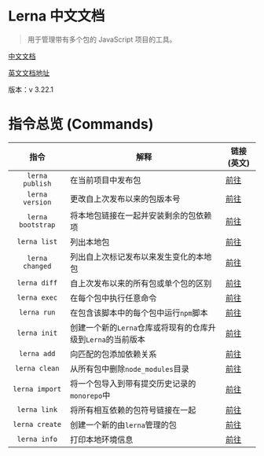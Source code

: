 # Lerna 中文文档

> 用于管理带有多个包的 JavaScript 项目的工具。

[中文文档](https://chinabigpan.github.io/lerna-docs-zh-cn/)

[英文文档地址](https://github.com/lerna/lerna)

版本：v 3.22.1

# 指令总览 (Commands)

| 指令 | 解释 | 链接(英文) |
|:---:|----|-----|
| `lerna publish` | 在当前项目中发布包 |[前往](https://github.com/lerna/lerna/blob/master/commands/publish#readme) |
| `lerna version` | 更改自上次发布以来的包版本号 |[前往](https://github.com/lerna/lerna/blob/master/commands/version#readme)|
| `lerna bootstrap` | 将本地包链接在一起并安装剩余的包依赖项 |[前往](https://github.com/lerna/lerna/blob/master/commands/bootstrap#readme)|
| `lerna list` | 列出本地包 |[前往](https://github.com/lerna/lerna/blob/master/commands/list#readme)|
| `lerna changed` |  列出自上次标记发布以来发生变化的本地包  |[前往](https://github.com/lerna/lerna/blob/master/commands/changed#readme)|
| `lerna diff` | 自上次发布以来的所有包或单个包的区别 |[前往](https://github.com/lerna/lerna/blob/master/commands/diff#readme)|
| `lerna exec` | 在每个包中执行任意命令 |[前往](https://github.com/lerna/lerna/blob/master/commands/exec#readme)|
| `lerna run` | 在包含该脚本中的每个包中运行`npm`脚本 |[前往](https://github.com/lerna/lerna/blob/master/commands/run#readme)|
| `lerna init` | 创建一个新的`Lerna`仓库或将现有的仓库升级到`Lerna`的当前版本 |[前往](https://github.com/lerna/lerna/blob/master/commands/init#readme)|
| `lerna add` | 向匹配的包添加依赖关系  |[前往](https://github.com/lerna/lerna/blob/master/commands/add#readme)|
| `lerna clean` |  从所有包中删除`node_modules`目录 |[前往](https://github.com/lerna/lerna/blob/master/commands/clean#readme)|
| `lerna import` | 将一个包导入到带有提交历史记录的`monorepo`中 |[前往](https://github.com/lerna/lerna/blob/master/commands/import#readme)|
| `lerna link` | 将所有相互依赖的包符号链接在一起 |[前往](https://github.com/lerna/lerna/blob/master/commands/link#readme)|
| `lerna create` | 创建一个新的由`lerna`管理的包 |[前往](https://github.com/lerna/lerna/blob/master/commands/create#readme)|
| `lerna info` | 打印本地环境信息 |[前往](https://github.com/lerna/lerna/blob/master/commands/info#readme)|
